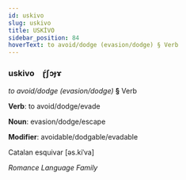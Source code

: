```yaml
---
id: uskivo
slug: uskivo
title: USKİVO
sidebar_position: 84
hoverText: to avoid/dodge (evasion/dodge) § Verb
---
```


### uskivo&emsp;<span kind="abugida">ɽ́ʃɔɟɤ</span>

*to avoid/dodge (evasion/dodge)* **§** Verb

**Verb**: to avoid/dodge/evade

**Noun**: evasion/dodge/escape

**Modifier**: avoidable/dodgable/evadable

Catalan esquivar [əs.kiˈva]

*Romance Language Family*